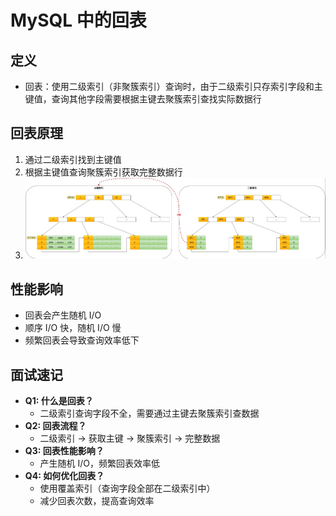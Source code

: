 # MySQL 中的回表

## 定义

- 回表：使用二级索引（非聚簇索引）查询时，由于二级索引只存索引字段和主键值，查询其他字段需要根据主键去聚簇索引查找实际数据行

## 回表原理

1. 通过二级索引找到主键值
2. 根据主键值查询聚簇索引获取完整数据行
3. ![回表示意图](./image/roll.png)

## 性能影响

- 回表会产生随机 I/O
- 顺序 I/O 快，随机 I/O 慢
- 频繁回表会导致查询效率低下

## 面试速记

- **Q1: 什么是回表？**
  - 二级索引查询字段不全，需要通过主键去聚簇索引查数据
- **Q2: 回表流程？**
  - 二级索引 → 获取主键 → 聚簇索引 → 完整数据
- **Q3: 回表性能影响？**
  - 产生随机 I/O，频繁回表效率低
- **Q4: 如何优化回表？**
  - 使用覆盖索引（查询字段全部在二级索引中）
  - 减少回表次数，提高查询效率

